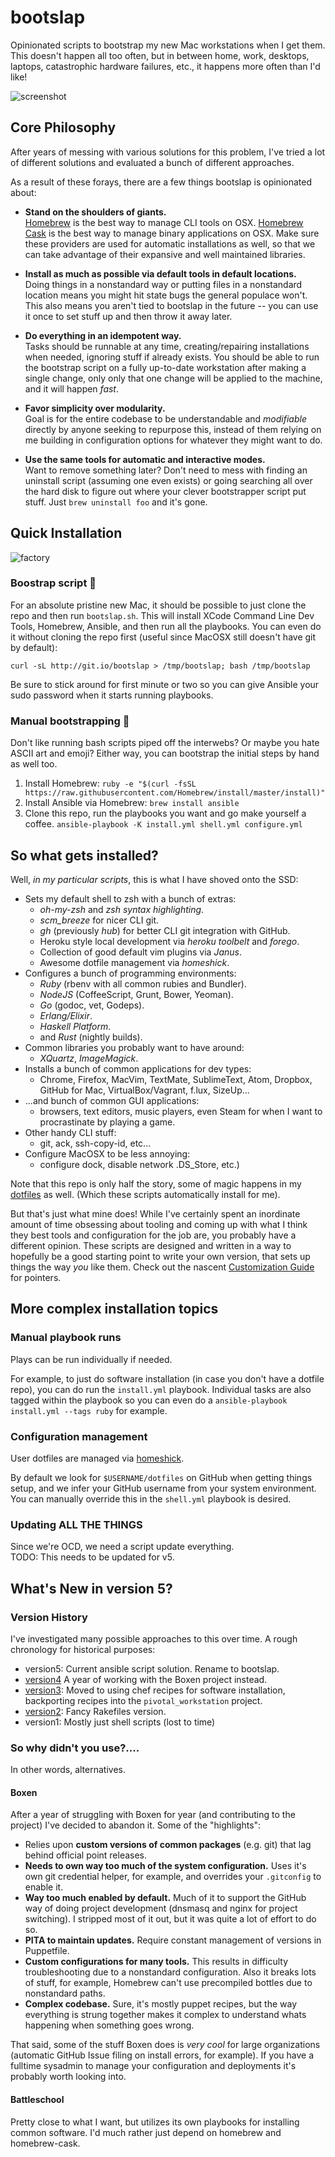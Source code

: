 # bootslap
Opinionated scripts to bootstrap my new Mac workstations when I get them. This
doesn't happen all too often, but in between home, work, desktops, laptops,
catastrophic hardware failures, etc., it happens more often than I'd like!

![screenshot](http://f.cl.ly/items/31330I131q0R201m3h0K/Image%202014-10-08%20at%207.03.09%20PM.png)

## Core Philosophy
After years of messing with various solutions for this problem, I've tried a lot
of different solutions and evaluated a bunch of different approaches.

As a result of these forays, there are a few things bootslap is opinionated
about:

 - **Stand on the shoulders of giants.**  
   [Homebrew][homebrew] is the best way to manage CLI tools on OSX.
   [Homebrew Cask][brewcask] is the best way to manage binary applications on OSX.
   Make sure these providers are used for automatic installations as well, so
   that we can take advantage of their expansive and well maintained libraries.

 - **Install as much as possible via default tools in default locations.**  
   Doing things in a nonstandard way or putting files in a nonstandard location
   means you might hit state bugs the general populace won't. This also means
   you aren't tied to bootslap in the future -- you can use it once to set stuff
   up and then throw it away later.

 - **Do everything in an idempotent way.**  
   Tasks should be runnable at any time, creating/repairing installations when
   needed, ignoring stuff if already exists.  You should be able to run the
   bootstrap script on a fully up-to-date workstation after making a single
   change, only only that one change will be applied to the machine, and it will
   happen _fast_.

 - **Favor simplicity over modularity.**  
   Goal is for the entire codebase to be understandable and *modifiable*
   directly by anyone seeking to repurpose this, instead of them relying on me
   building in configuration options for whatever they might want to do.

 - **Use the same tools for automatic and interactive modes.**  
   Want to remove something later?  Don't need to mess with finding an uninstall
   script (assuming one even exists) or going searching all over the hard disk
   to figure out where your clever bootstrapper script put stuff.  Just `brew
   uninstall foo` and it's gone.

[homebrew]: http://brew.sh
[brewcask]: http://caskroom.io


## Quick Installation

![factory](http://f.cl.ly/items/1u3a1A1X0K2k0y0K3a0z/giphy.gif)

### Boostrap script :dizzy:

For an absolute pristine new Mac, it should be possible to just clone the repo
and then run `bootslap.sh`.  This will install XCode Command Line Dev Tools,
Homebrew, Ansible, and then run all the playbooks.  You can even do it without
cloning the repo first (useful since MacOSX still doesn't have git by default):

    curl -sL http://git.io/bootslap > /tmp/bootslap; bash /tmp/bootslap

Be sure to stick around for first minute or two so you can give Ansible your
sudo password when it starts running playbooks.


### Manual bootstrapping :hammer:
Don't like running bash scripts piped off the interwebs? Or maybe you hate ASCII
art and emoji? Either way, you can bootstrap the initial steps by hand as well
too.

 1. Install Homebrew:
    `ruby -e "$(curl -fsSL https://raw.githubusercontent.com/Homebrew/install/master/install)"`
 2. Install Ansible via Homebrew:
    `brew install ansible`
 3. Clone this repo, run the playbooks you want and go make yourself a coffee.
    `ansible-playbook -K install.yml shell.yml configure.yml`


## So what gets installed?

Well, _in my particular scripts_, this is what I have shoved onto the SSD:

 - Sets my default shell to zsh with a bunch of extras:
    - _oh-my-zsh_ and _zsh syntax highlighting_.
    - _scm_breeze_ for nicer CLI git.
    - _gh_ (previously _hub_) for better CLI git integration with GitHub.
    - Heroku style local development via _heroku toolbelt_ and _forego_.
    - Collection of good default vim plugins via _Janus_.
    - Awesome dotfile management via _homeshick_.
 - Configures a bunch of programming environments:
    - _Ruby_ (rbenv with all common rubies and Bundler).
    - _NodeJS_ (CoffeeScript, Grunt, Bower, Yeoman).
    - _Go_ (godoc, vet, Godeps).
    - _Erlang/Elixir_.
    - _Haskell Platform_.
    - and _Rust_ (nightly builds).
 - Common libraries you probably want to have around:
    - _XQuartz_, _ImageMagick_.
 - Installs a bunch of common applications for dev types:
    - Chrome, Firefox, MacVim, TextMate, SublimeText, Atom, Dropbox,
      GitHub for Mac, VirtualBox/Vagrant, f.lux, SizeUp...  
 - ...and bunch of common GUI applications:
    - browsers, text editors, music players, even Steam for when I want to
      procrastinate by playing a game.
 - Other handy CLI stuff:
    - git, ack, ssh-copy-id, etc...
 - Configure MacOSX to be less annoying:
    - configure dock, disable network .DS_Store, etc.)


Note that this repo is only half the story, some of magic happens in my
[dotfiles](https://github.com/mroth/dotfiles) as well. (Which these scripts
automatically install for me).

But that's just what mine does! While I've certainly spent an inordinate amount
of time obsessing about tooling and coming up with what I think they best tools
and configuration for the job are, you probably have a different opinion.  These
scripts are designed and written in a way to hopefully be a good starting point
to write your own version, that sets  up things the way _you_ like them.  Check
out the nascent [Customization Guide](CUSTOMIZATION.md) for pointers.


## More complex installation topics

### Manual playbook runs
Plays can be run individually if needed.

For example, to just do software installation (in case you don't have a dotfile
repo), you can do run the `install.yml` playbook.  Individual tasks are also
tagged within the playbook so you can even do a
`ansible-playbook install.yml --tags ruby` for example.

### Configuration management
User dotfiles are managed via [homeshick](https://github.com/andsens/homeshick).

By default we look for `$USERNAME/dotfiles` on GitHub when getting things setup,
and we infer your GitHub username from your system environment. You can manually
override this in the `shell.yml` playbook is desired.

### Updating ALL THE THINGS
Since we're OCD, we need a script update everything.  
TODO: This needs to be updated for v5.

## What's New in version 5?

### Version History
I've investigated many possible approaches to this over time. A rough chronology
for historical purposes:

 - version5: Current ansible script solution. Rename to bootslap.
 - [version4][v4] A year of working with the Boxen project instead.
 - [version3][v3]: Moved to using chef recipes for software installation,
   backporting recipes into the `pivotal_workstation` project.
 - [version2][v2]: Fancy Rakefiles version.
 - version1: Mostly just shell scripts (lost to time)

[v4]: https://github.com/mroth/my-boxen
[v3]: https://github.com/mroth/bootstrapper/tree/version3
[v2]: https://github.com/mroth/bootstrapper/tree/version2


### So why didn't you use?....
In other words, alternatives.

#### Boxen
After a year of struggling with Boxen for year (and contributing to the project)
I've decided to abandon it.  Some of the "highlights":

 - Relies upon **custom versions of common packages** (e.g. git) that lag behind
   official point releases.
 - **Needs to own way too much of the system configuration.** Uses it's own git
   credential helper, for example, and overrides your `.gitconfig` to enable it.
 - **Way too much enabled by default.** Much of it to support the GitHub way of
   doing project development (dnsmasq and nginx for project switching). I
   stripped most of it out, but it was quite a lot of effort to do so.
 - **PITA to maintain updates.**  Require constant management of versions in
   Puppetfile.
 - **Custom configurations for many tools.** This results in difficulty
   troubleshooting due to a nonstandard configuration.  Also it breaks lots of
   stuff, for example, Homebrew can't use precompiled bottles due to nonstandard
   paths.
 - **Complex codebase.** Sure, it's mostly puppet recipes, but the way
   everything is strung together makes it complex to understand whats happening
   when something goes wrong.

That said, some of the stuff Boxen does is _very cool_ for large organizations
(automatic GitHub Issue filing on install errors, for example).  If you have a
fulltime sysadmin to manage your configuration and deployments it's probably
worth looking into.

#### Battleschool
Pretty close to what I want, but utilizes its own playbooks for installing
common software.  I'd much rather just depend on homebrew and homebrew-cask.
